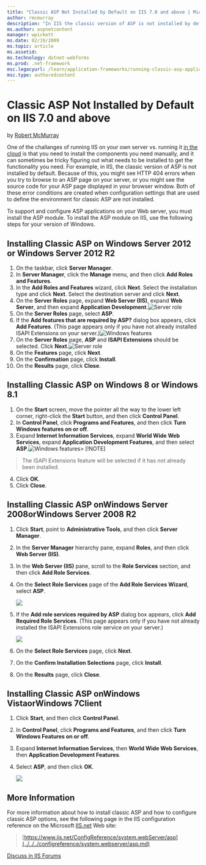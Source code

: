 ```yaml
---
title: "Classic ASP Not Installed by Default on IIS 7.0 and above | Microsoft Docs"
author: rmcmurray
description: "In IIS the classic version of ASP is not installed by default. Because of this, you might see HTTP 404 errors when you try to browse to an ASP page on your s..."
ms.author: aspnetcontent
manager: wpickett
ms.date: 02/19/2009
ms.topic: article
ms.assetid: 
ms.technology: dotnet-webforms
ms.prod: .net-framework
msc.legacyurl: /learn/application-frameworks/running-classic-asp-applications-on-iis-7-and-iis-8/classic-asp-not-installed-by-default-on-iis
msc.type: authoredcontent
---
```

Classic ASP Not Installed by Default on IIS 7.0 and above
====================
by [Robert McMurray](https://github.com/rmcmurray)

One of the challanges of running IIS on your own server vs. running it [in the cloud](https://www.windowsazure.com/en-us/documentation/services/web-sites/) is that you need to install the components you need manually, and it can sometimes be tricky figuring out what needs to be installed to get the functionality you need. For example, in IIS, the classic version of ASP is not installed by default. Because of this, you might see HTTP 404 errors when you try to browse to an ASP page on your server, or you might see the source code for your ASP page displayed in your browser window. Both of these error conditions are created when configuration settings that are used to define the environment for classic ASP are not installed.

To support and configure ASP applications on your Web server, you must install the ASP module. To install the ASP module on IIS, use the following steps for your version of Windows.

## Installing Classic ASP on Windows Server 2012 or Windows Server 2012 R2

1. On the taskbar, click **Server Manager**.
2. In **Server Manager**, click the **Manage** menu, and then click **Add Roles and Features**.
3. In the **Add Roles and Features** wizard, click **Next**. Select the installation type and click **Next**. Select the destination server and click **Next**.
4. On the **Server Roles** page, expand **Web Server (IIS)**, expand **Web Server**, and then expand **Application Development**.![Server role](classic-asp-not-installed-by-default-on-iis/_static/image2.jpg)
5. On the **Server Roles** page, select **ASP**.
6. If the **Add features that are required by ASP?** dialog box appears, click **Add Features**. (This page appears only if you have not already installed ISAPI Extensions on your server.)![Windows features](classic-asp-not-installed-by-default-on-iis/_static/image3.jpg)
7. On the **Server Roles** page, **ASP** and **ISAPI Extensions** should be selected. Click **Next**.![Server role](classic-asp-not-installed-by-default-on-iis/_static/image4.jpg)
8. On the **Features** page, click **Next**.
9. On the **Confirmation** page, click **Install**.
10. On the **Results** page, click **Close**.

## Installing Classic ASP on Windows 8 or Windows 8.1

1. On the **Start** screen, move the pointer all the way to the lower left corner, right-click the **Start** button, and then click **Control Panel**.
2. In **Control Panel**, click **Programs and Features**, and then click **Turn Windows features on or off**.
3. Expand **Internet Information Services**, expand **World Wide Web Services**, expand **Application Development Features**, and then select **ASP**.![Windows features](classic-asp-not-installed-by-default-on-iis/_static/image5.jpg)> [!NOTE]
> The ISAPI Extensions feature will be selected if it has not already been installed.
4. Click **OK**.
5. Click **Close**.

## Installing Classic ASP onWindows Server 2008orWindows Server 2008 R2

1. Click **Start**, point to **Administrative Tools**, and then click **Server Manager**.
2. In the **Server Manager** hierarchy pane, expand **Roles**, and then click **Web Server (IIS)**.
3. In the **Web Server (IIS)** pane, scroll to the **Role Services** section, and then click **Add Role Services**.
4. On the **Select Role Services** page of the **Add Role Services Wizard**, select **ASP**. 

    [![](classic-asp-not-installed-by-default-on-iis/_static/image2.png)](classic-asp-not-installed-by-default-on-iis/_static/image1.png)
5. If the **Add role services required by ASP** dialog box appears, click **Add Required Role Services**. (This page appears only if you have not already installed the ISAPI Extensions role service on your server.) 

    [![](classic-asp-not-installed-by-default-on-iis/_static/image4.png)](classic-asp-not-installed-by-default-on-iis/_static/image3.png)
6. On the **Select Role Services** page, click **Next**.
7. On the **Confirm Installation Selections** page, click **Install**.
8. On the **Results** page, click **Close**.

## Installing Classic ASP onWindows VistaorWindows 7Client

1. Click **Start**, and then click **Control Panel**.
2. In **Control Panel**, click **Programs and Features**, and then click **Turn Windows Features on or off**.
3. Expand **Internet Information Services**, then **World Wide Web Services**, then **Application Development Features**.
4. Select **ASP**, and then click **OK**. 

    [![](classic-asp-not-installed-by-default-on-iis/_static/image7.jpg)](classic-asp-not-installed-by-default-on-iis/_static/image6.jpg)

## More Information

For more information about how to install classic ASP and how to configure classic ASP options, see the following page in the IIS configuration reference on the Microsoft [IIS.net](https://www.iis.net/) Web site:

> [https://www.iis.net/ConfigReference/system.webServer/asp](../../../configreference/system.webserver/asp.md)


[Discuss in IIS Forums](https://forums.iis.net/1044.aspx)